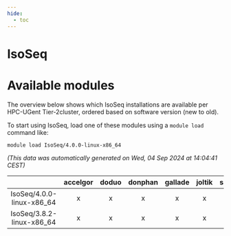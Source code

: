 ```yaml
---
hide:
  - toc
---
```


IsoSeq
======

# Available modules


The overview below shows which IsoSeq installations are available per HPC-UGent Tier-2cluster, ordered based on software version (new to old).

To start using IsoSeq, load one of these modules using a `module load` command like:

```shell
module load IsoSeq/4.0.0-linux-x86_64
```

*(This data was automatically generated on Wed, 04 Sep 2024 at 14:04:41 CEST)*  

| |accelgor|doduo|donphan|gallade|joltik|shinx|skitty|
| :---: | :---: | :---: | :---: | :---: | :---: | :---: | :---: |
|IsoSeq/4.0.0-linux-x86_64|x|x|x|x|x|-|x|
|IsoSeq/3.8.2-linux-x86_64|x|x|x|x|x|-|x|
